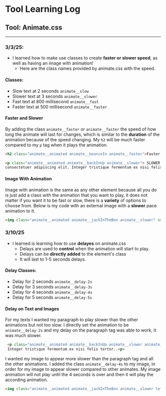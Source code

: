 # Tool Learning Log

## Tool: Animate.css

---

### 3/3/25:
 * I learned how to make use classes to create **faster or slower speed**, as well as having an image with animation!
    *   Here are the class names provided by animate.css with the speed.
#### Classes:
 * Slow text at 2 seconds `animate__slow`
 * Slower text at 3 seconds `animate__slower`
 * Fast text at 800 millisecond `animate__fast`
 * Faster text at 500 millisecond `animate__faster`
#### Faster and Slower

By adding the class `animate__faster` or `animate__faster` the speed of how long the animate will last for changes, which is similar to the **duration** of the animation because of the speed changing. My `h2` will be much faster compared to my `p` tag when it plays the animation.

```HTML
<h2 class="animate__animated animate__bounceIn animate__faster">Faster heading</h2>

<p class="animate__animated animate__backInUp animate__slower"> SLOWER TEXT Lorem ipsum odor amet,
consectetuer adipiscing elit. Integer tristique fermentum ex nisi felis tortor arcu accumsan..</p>
```

#### Image With Animation
Image with animation is the same as any other element because all you do is just add a class with the animation that you want to play, it does not matter if you want it to be fast or slow, there is a **variety** of options to choose from. Below is my code with an external image with a **slower** pace animation to it.
```HTML
<img class="animate__animated animate__jackInTheBox animate__slower" src="https://static.vecteezy.com/system/resources/thumbnails/018/742/203/small_2x/3d-minimal-world-cartoon-globe-3d-illustration-free-png.png" id="world" alt="" />
```

### 3/10/25
 * I learned is learning how to use **delayes** on animate.css
   *    Delays are used to **control** when the animation will start to play.
   *    Delays can be **directly added** to the element's class
   *    It will last to 1-5 seconds delays.
#### Delay Classes:
 * Delay for 2 seconds `animate__delay-2s`
 * Delay for 3 seconds `animate__delay-3s`
 * Delay for 4 seconds `animate__delay-4s`
 * Delay for 5 seconds `animate__delay-5s`
#### Delay on Text and Images
For my texts I wanted my paragraph to play slower than the other animations but not too slow. I directly set the animation to be `animate__delay-2s` and my delay on the paragraph tag was able to work, it was much slower.
```HTML
 <p class="animate__animated animate__backInUp animate__slower animate__delay-2s center"> SLOWER TEXT Lorem ipsum odor amet, consectetuer adipiscing elit.
 Integer tristique fermentum ex nisi felis tortor..<p>
```
I wanted my image to appear more slower than the paragraph tag and all the other animations. I added the class `animate__delay-4s` to my image, in order for my image to appear slower compared to other animates. My image animation will not play until the 4 seconds is over and then it will play the according animation.
```HTML
<img class="animate__animated animate__jackInTheBox animate__slower left animate__delay-4s" src="https://static.vecteezy.com/system/resources/thumbnails/018/742/203/small_2x/3d-minimal-world-cartoon-globe-3d-illustration-free-png.png" id="world" alt="" />
```
<!--

* Links you used today (websites, videos, etc)
* Things you tried, progress you made, etc
* Challenges, a-ha moments, etc
* Questions you still have
* What you're going to try next
-->
